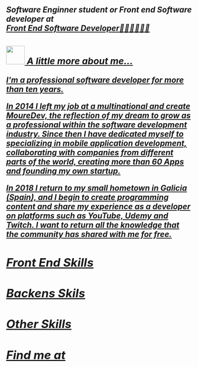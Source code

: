 




<h1 Hello, My name is  Priscilla! font-size="50" <img src="https://media.giphy.com/media/mGcNjsfWAjY5AEZNw6/giphy.gif" width="60"></h1>
<h2 font-size="10px"><em>Software Enginner student or Front end Software developer at <a href="http://www.unb.br"</a<img src="https://media.giphy.com/media/fYSnHlufseco8Fh93Z/giphy.gif" width="30"></br>Front End Software Developer👩🏻‍💻👩🏻‍💻

### <img src="https://media.giphy.com/media/VgCDAzcKvsR6OM0uWg/giphy.gif" width="50"> A little more about me...  
	                         


<p font-size="5px" color="white">
I'm a professional software developer for more than ten years.

In 2014 I left my job at a multinational and create MoureDev, the reflection of my dream to grow as a professional within the software development industry. Since then I have dedicated myself to specializing in mobile application development, collaborating with companies from different parts of the world, creating more than 60 Apps and founding my own startup.

In 2018 I return to my small hometown in Galicia (Spain), and I begin to create programming content and share my experience as a developer on platforms such as YouTube, Udemy and Twitch. I want to return all the knowledge that the community has shared with me for free.</p>	
	
	
<h2 font-size="15px"><strong>Front End Skills</strong></h2>






<h2 font-size="15px"><strong>Backens Skils</strong></h4>





<h2 font-size="15px"><strong>Other Skills</strong></h2>


      
      
      
   <h2 font-size="15px" text-aligh="center"><strong>Find me at </strong></h2>






